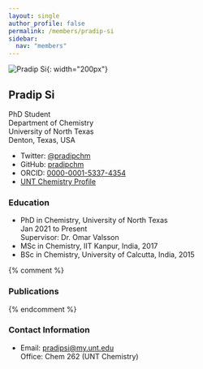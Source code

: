 ```yaml
---
layout: single
author_profile: false
permalink: /members/pradip-si
sidebar:
  nav: "members"
---
```


![Pradip Si]({{site.url}}/assets/images/PradipSi.jpg){: width="200px"}

## Pradip Si
PhD Student  
Department of Chemistry  
University of North Texas  
Denton, Texas, USA  

* Twitter: [@pradipchm](https://twitter.com/pradipchm)  
* GitHub: [pradipchm](https://github.com/pradipchm)  
* ORCID: [0000-0001-5337-4354](http://orcid.org/0000-0001-5337-4354)  
* [UNT Chemistry Profile](https://chemistry.unt.edu/people/pradip-si)  

### Education

* PhD in Chemistry, University of North Texas  
  Jan 2021 to Present  
  Supervisor: Dr. Omar Valsson  
* MSc in Chemistry, IIT Kanpur, India, 2017
* BSc in Chemistry, University of Calcutta, India, 2015


{% comment %}
### Publications
{% endcomment %}

### Contact Information
* Email: [pradipsi@my.unt.edu](mailto:pradipsi@my.unt.edu)  
  Office: Chem 262 (UNT Chemistry)
